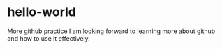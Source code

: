 # hello-world
More github practice
I am looking forward to learning more about github and how to use it effectively.
